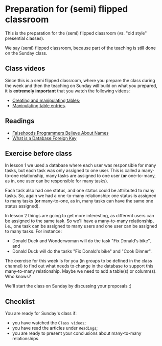 # Preparation for (semi) flipped classroom

This is the preparation for the (semi) flipped classroom (vs. "old style" presential classes).

We say (semi) flipped classroom, because part of the teaching is still done on the Sunday class.

## Class videos

Since this is a semi flipped classroom, where you prepare the class during the week and then the teaching on Sunday will build on what you prepared, it is **extremely important** that you watch the following videos:

- [Creating and manipulating tables](https://drive.google.com/file/d/1v3p_fE1JqST9sSEOJxhWNRBmZRCN1lEU/view?usp=sharing);
- [Manipulating table entries](https://drive.google.com/file/d/1wcx16QxuG5mbDHZYLbA88E2zjEsu460t/view?usp=sharing).

## Readings

- [Falsehoods Programmers Believe About Names](https://www.kalzumeus.com/2010/06/17/falsehoods-programmers-believe-about-names/)
- [What is a Database Foreign Key](http://databases.about.com/cs/specificproducts/g/foreignkey.htm) <!-- http-404 -->

## Exercise before class

In lesson 1 we used a database where each user was responsible for many tasks, but each task was only assigned to one user.
This is called a many-to-one relationship, many tasks are assigned to one user (**or** one-to-many, as in, one user can be responsible for many tasks).

Each task also had one status, and one status could be attributed to many tasks.
So, again we had a one-to-many relationship: one status is assigned to many tasks (**or** many-to-one, as in, many tasks can have the same one status assigned).

In lesson 2 things are going to get more interesting, as different users can be assigned to the same task.
So we'll have a many-to-many relationship, i.e., one task can be assigned to many users and one user can be assigned to many tasks.
For instance:

- Donald Duck and Wonderwoman will do the task "Fix Donald's bike", and
- Donald Duck will do the tasks "Fix Donald's bike" and "Cook Dinner".

The exercise for this week is for you (in groups to be defined in the class channel) to find out what needs to change in the database to support this many-to-many relationship.
Maybe we need to add a table(s) or column(s). Who knows?

We'll start the class on Sunday by discussing your proposals :)

## Checklist

You are ready for Sunday's class if:

- you have watched the `Class videos`;
- you have read the articles under `Readings`;
- you are ready to present your conclusions about many-to-many relationships.

